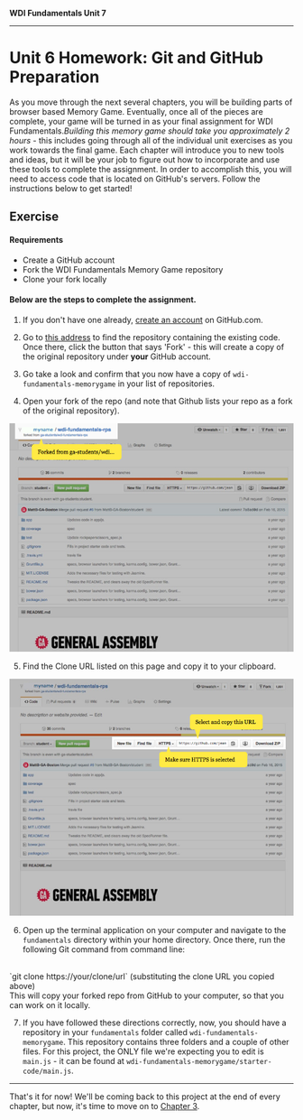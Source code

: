 **WDI Fundamentals Unit 7**

---

# Unit 6 Homework: Git and GitHub Preparation

As you move through the next several chapters, you will be building parts of browser based Memory Game. Eventually, once all of the pieces are complete, your game will be turned in as your final assignment for WDI Fundamentals.*Building this memory game should take you approximately 2 hours* - this includes going through all of the individual unit exercises as you work towards the final game. Each chapter will introduce you to new tools and ideas, but it will be your job to figure out how to incorporate and use these tools to complete the assignment. In order to accomplish this, you will need to access code that is located on GitHub's servers. Follow the instructions below to get started!

## Exercise

#### Requirements

- Create a GitHub account
- Fork the WDI Fundamentals Memory Game repository
- Clone your fork locally

#### Below are the steps to complete the assignment.

1. If you don't have one already, [create an account](07_exercise.md) on GitHub.com.

2. Go to [this address](https://github.com/ga-students/wdi-fundamentals-memorygame) to find the repository containing the existing code.
  Once there, click the button that says 'Fork' - this will create a copy of the original repository under **your** GitHub account.

3. Go take a look and confirm that you now have a copy of `wdi-fundamentals-memorygame` in your list of repositories.

4. Open your fork of the repo (and note that Github lists your repo as a fork of the original repository).

  ![Image showing "forked from ga-students/wdi-fundamentals-rps"](../assets/chapter2/clone_ga-students.png)

5. Find the Clone URL listed on this page and copy it to your clipboard.

  ![Image showing "clone HTTP address"](../assets/chapter2/clone_http.png)

6. Open up the terminal application on your computer and navigate to the `fundamentals` directory within your home directory.
  Once there, run the following Git command from command line:
<br>
`git clone https://your/clone/url` (substituting the clone URL you copied above)
<br>
  This will copy your forked repo from GitHub to your computer, so that you can work on it locally.

7. If you have followed these directions correctly, now, you should have a repository in your `fundamentals` folder called `wdi-fundamentals-memorygame`. This repository contains three folders and a couple of other files.  For this project, the ONLY file we're expecting you to edit is `main.js` - it can be found at `wdi-fundamentals-memorygame/starter-code/main.js`.

---

That's it for now! We'll be coming back to this project at the end of every chapter, but now, it's time to move on to [Chapter 3](../03_chapter/intro.md).
